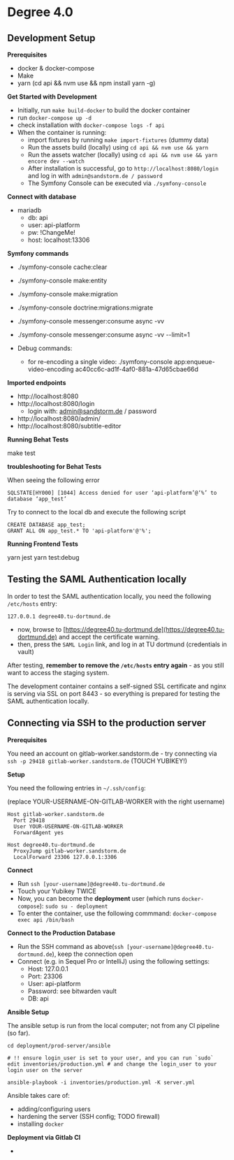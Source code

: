 # Degree 4.0

## Development Setup

**Prerequisites**

- docker & docker-compose
- Make
- yarn (cd api && nvm use && npm install yarn -g)

**Get Started with Development**

- Initially, run `make build-docker` to build the docker container
- run `docker-compose up -d`
- check installation with `docker-compose logs -f api`
- When the container is running:
    - import fixtures by running `make import-fixtures` (dummy data)
    - Run the assets build (locally) using `cd api && nvm use && yarn`
    - Run the assets watcher (locally) using `cd api && nvm use && yarn encore dev --watch`
    - After installation is successful, go to `http://localhost:8080/login` and log in with `admin@sandstorm.de / password`
    - The Symfony Console can be executed via `./symfony-console`

**Connect with database**

- mariadb
    - db: api
    - user: api-platform
    - pw: !ChangeMe!
    - host: localhost:13306

**Symfony commands**
- ./symfony-console cache:clear
- ./symfony-console make:entity
- ./symfony-console make:migration
- ./symfony-console doctrine:migrations:migrate
- ./symfony-console messenger:consume async -vv
- ./symfony-console messenger:consume async -vv --limit=1

- Debug commands:
  - for re-encoding a single video: ./symfony-console app:enqueue-video-encoding ac40cc6c-ad1f-4af0-881a-47d65cbae66d

**Imported endpoints**
- http://localhost:8080
- http://localhost:8080/login
    - login with: admin@sandstorm.de / password
- http://localhost:8080/admin/
- http://localhost:8080/subtitle-editor

**Running Behat Tests**

make test

**troubleshooting for Behat Tests**

When seeing the following error
```
SQLSTATE[HY000] [1044] Access denied for user ‘api-platform’@‘%’ to database ‘app_test’
```

Try to connect to the local db and execute the following script
```
CREATE DATABASE app_test;
GRANT ALL ON app_test.* TO 'api-platform'@'%';
```

**Running Frontend Tests**

yarn jest
yarn test:debug

## Testing the SAML Authentication locally
 
In order to test the SAML authentication locally, you need the following `/etc/hosts` entry:

```
127.0.0.1 degree40.tu-dortmund.de
```

- now, browse to [https://degree40.tu-dortmund.de](https://degree40.tu-dortmund.de) and accept the certificate warning.
- then, press the `SAML Login` link, and log in at TU dortmund (credentials in vault)

After testing, **remember to remove the `/etc/hosts` entry again** - as you still want to access the staging system.

The development container contains a self-signed SSL certificate and nginx is serving via SSL on port 8443 - so everything
is prepared for testing the SAML authentication locally.

## Connecting via SSH to the production server

**Prerequisites**

You need an account on gitlab-worker.sandstorm.de - try connecting via `ssh -p 29418 gitlab-worker.sandstorm.de` (TOUCH YUBIKEY!)

**Setup**

You need the following entries in `~/.ssh/config`:

(replace YOUR-USERNAME-ON-GITLAB-WORKER with the right username)

```
Host gitlab-worker.sandstorm.de
  Port 29418
  User YOUR-USERNAME-ON-GITLAB-WORKER
  ForwardAgent yes

Host degree40.tu-dortmund.de
  ProxyJump gitlab-worker.sandstorm.de
  LocalForward 23306 127.0.0.1:3306
```

**Connect**

- Run `ssh [your-username]@degree40.tu-dortmund.de`
- Touch your Yubikey TWICE
- Now, you can become the **deployment** user (which runs `docker-compose`):
  `sudo su - deployment`
- To enter the container, use the following commmand:
  `docker-compose exec api /bin/bash`

**Connect to the Production Database**

- Run the SSH command as above(`ssh [your-username]@degree40.tu-dortmund.de`), keep the connection open
- Connect (e.g. in Sequel Pro or IntelliJ) using the following settings:
  - Host: 127.0.0.1
  - Port: 23306
  - User: api-platform
  - Password: see bitwarden vault
  - DB: api

**Ansible Setup**

The ansible setup is run from the local computer; not from any CI pipeline (so far).

```
cd deployment/prod-server/ansible

# !! ensure login_user is set to your user, and you can run `sudo`
edit inventories/production.yml # and change the login_user to your login user on the server

ansible-playbook -i inventories/production.yml -K server.yml
```

Ansible takes care of:

- adding/configuring users
- hardening the server (SSH config; TODO firewall)
- installing `docker`

**Deployment via Gitlab CI**

- 
